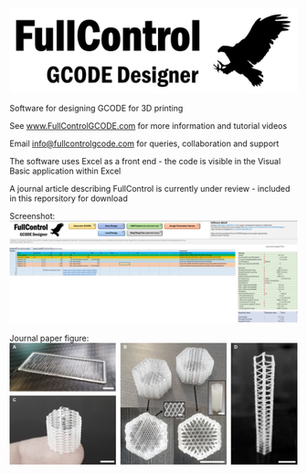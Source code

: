 ![alt text](https://github.com/AndyGlx/Images/blob/master/Logo%20(white%20BG).png?raw=true)

Software for designing GCODE for 3D printing

See www.FullControlGCODE.com for more information and tutorial videos

Email info@fullcontrolgcode.com for queries, collaboration and support


The software uses Excel as a front end - the code is visible in the Visual Basic application within Excel

A journal article describing FullControl is currently under review - included in this reporsitory for download

Screenshot:
![alt text](https://github.com/AndyGlx/Images/blob/master/Screenshot.png?raw=true)

Journal paper figure:
![alt text](https://github.com/AndyGlx/Images/blob/master/Final%20figure.jpg?raw=true)
